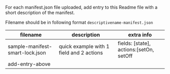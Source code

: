 For each manifest.json file uploaded, add entry to this Readme file with a short description of the manifest.

Filename should be in following format `descriptivename-manifest.json` 

| filename                        | description                              | extra info                              |
| ------------------------------- | ---------------------------------------- | --------------------------------------- |
| sample-manifest-smart-lock.json | quick example with 1 field and 2 actions | fields: [state], actions:[setOn, setOff |
| add-entry-above | | |